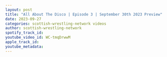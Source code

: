 ```yaml
---
layout: post
title: "All About The Disco | Episode 3 | September 30th 2023 Preview"
date: 2023-09-27
categories: scottish-wrestling-network videos
author: scottish-wrestling-network
spotify_track_id: 
youtube_video_id: WC-tmqDrwwM
apple_track_id: 
youtube_metadata: 
---
```

